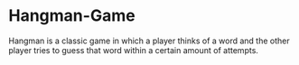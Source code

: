 # Hangman-Game
Hangman is a classic game in which a player thinks of a word and the other player tries to guess that word within a certain amount of attempts.
